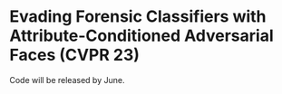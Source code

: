 
# Evading Forensic Classifiers with Attribute-Conditioned Adversarial Faces (CVPR 23)

Code will be released by June.
